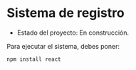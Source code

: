 <h1>Sistema de registro</h1>

- Estado del proyecto: En construcción.

Para ejecutar el sistema, debes poner:

````npm install react````
